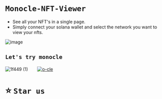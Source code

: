 # `Monocle-NFT-Viewer`

  - See all your NFT's in a single page.
  - Simply connect your solana wallet and select the network you want to view your nfts.
  
  ![image](https://user-images.githubusercontent.com/102401307/222992765-3a908562-1d8c-4fce-aee6-2d8b0b84ccd9.png)



## `Let's try monocle` 
![1f449 (1)](https://user-images.githubusercontent.com/102401307/222993471-2939d47c-4c0d-4cea-8b41-535907f20082.png) ㅤㅤ[![o-cle](https://user-images.githubusercontent.com/102401307/222993415-1202dc30-1858-498c-b7d5-0dcbe6ac3804.png)](https://monocle-nft-viewerr-two.vercel.app/)

# ⭐️ `Star us`

